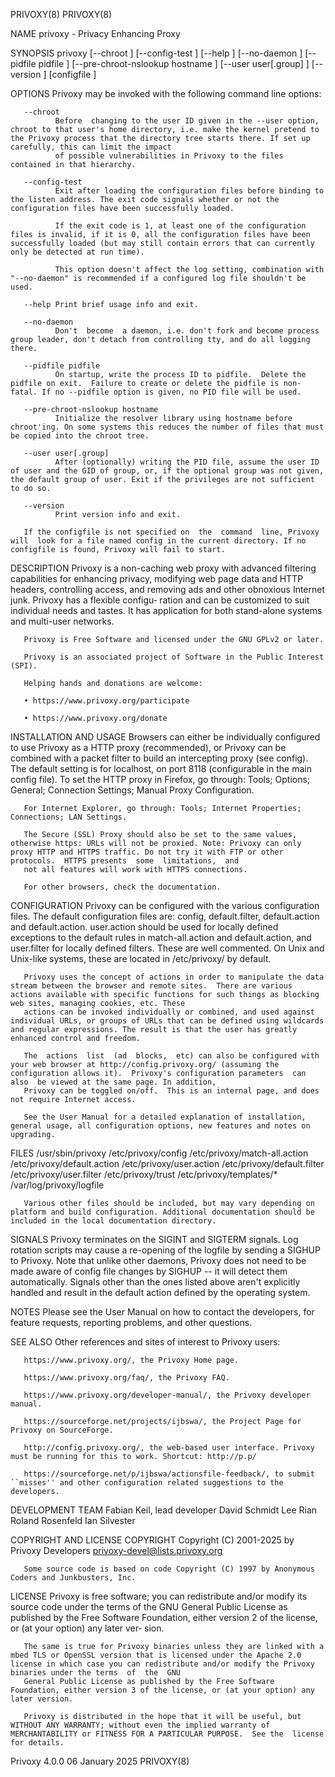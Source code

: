 PRIVOXY(8)                                                                                                                                                                                                                                    PRIVOXY(8)

NAME
       privoxy - Privacy Enhancing Proxy

SYNOPSIS
       privoxy [--chroot ] [--config-test ] [--help ] [--no-daemon ] [--pidfile pidfile ] [--pre-chroot-nslookup hostname ] [--user user[.group] ] [--version ] [configfile ]

OPTIONS
       Privoxy may be invoked with the following command line options:

       --chroot
              Before  changing to the user ID given in the --user option, chroot to that user's home directory, i.e. make the kernel pretend to the Privoxy process that the directory tree starts there. If set up carefully, this can limit the impact
              of possible vulnerabilities in Privoxy to the files contained in that hierarchy.

       --config-test
              Exit after loading the configuration files before binding to the listen address. The exit code signals whether or not the configuration files have been successfully loaded.

              If the exit code is 1, at least one of the configuration files is invalid, if it is 0, all the configuration files have been successfully loaded (but may still contain errors that can currently only be detected at run time).

              This option doesn't affect the log setting, combination with "--no-daemon" is recommended if a configured log file shouldn't be used.

       --help Print brief usage info and exit.

       --no-daemon
              Don't  become  a daemon, i.e. don't fork and become process group leader, don't detach from controlling tty, and do all logging there.

       --pidfile pidfile
              On startup, write the process ID to pidfile.  Delete the pidfile on exit.  Failure to create or delete the pidfile is non-fatal. If no --pidfile option is given, no PID file will be used.

       --pre-chroot-nslookup hostname
              Initialize the resolver library using hostname before chroot'ing. On some systems this reduces the number of files that must be copied into the chroot tree.

       --user user[.group]
              After (optionally) writing the PID file, assume the user ID of user and the GID of group, or, if the optional group was not given, the default group of user. Exit if the privileges are not sufficient to do so.

       --version
              Print version info and exit.

       If the configfile is not specified on  the  command  line, Privoxy  will  look for a file named config in the current directory. If no configfile is found, Privoxy will fail to start.

DESCRIPTION
       Privoxy is a non-caching web proxy with advanced filtering capabilities for enhancing privacy, modifying web page data and HTTP headers, controlling access, and removing ads and other obnoxious Internet junk. Privoxy has a flexible  configu‐
       ration and can be customized to suit individual needs and tastes.  It has application for both stand-alone systems and multi-user networks.

       Privoxy is Free Software and licensed under the GNU GPLv2 or later.

       Privoxy is an associated project of Software in the Public Interest (SPI).

       Helping hands and donations are welcome:

       • https://www.privoxy.org/participate

       • https://www.privoxy.org/donate

INSTALLATION AND USAGE
       Browsers  can either be individually configured to use Privoxy as a HTTP proxy (recommended), or Privoxy can be combined with a packet filter to build an intercepting proxy (see config).  The default setting is  for localhost,  on port  8118
       (configurable in the main config file).  To set the HTTP proxy in Firefox, go through: Tools; Options; General; Connection Settings; Manual Proxy Configuration.

       For Internet Explorer, go through: Tools; Internet Properties; Connections; LAN Settings.

       The Secure (SSL) Proxy should also be set to the same values, otherwise https: URLs will not be proxied. Note: Privoxy can only proxy HTTP and HTTPS traffic. Do not try it with FTP or other protocols.  HTTPS presents  some  limitations,  and
       not all features will work with HTTPS connections.

       For other browsers, check the documentation.

CONFIGURATION
       Privoxy can be configured with the various configuration files. The default configuration files are: config, default.filter, default.action and default.action. user.action should be used for locally defined exceptions to the default rules in
       match-all.action and default.action, and user.filter for locally defined filters. These are well commented.  On Unix and Unix-like systems, these are located in /etc/privoxy/ by default.

       Privoxy uses the concept of actions in order to manipulate the data stream between the browser and remote sites.  There are various actions available with specific functions for such things as blocking web sites, managing cookies, etc. These
       actions can be invoked individually or combined, and used against individual URLs, or groups of URLs that can be defined using wildcards and regular expressions. The result is that the user has greatly enhanced control and freedom.

       The  actions  list  (ad  blocks,  etc) can also be configured with your web browser at http://config.privoxy.org/ (assuming the configuration allows it).  Privoxy's configuration parameters  can also  be viewed at the same page. In addition,
       Privoxy can be toggled on/off.  This is an internal page, and does not require Internet access.

       See the User Manual for a detailed explanation of installation, general usage, all configuration options, new features and notes on upgrading.

FILES
        /usr/sbin/privoxy
        /etc/privoxy/config
        /etc/privoxy/match-all.action
        /etc/privoxy/default.action
        /etc/privoxy/user.action
        /etc/privoxy/default.filter
        /etc/privoxy/user.filter
        /etc/privoxy/trust
        /etc/privoxy/templates/*
        /var/log/privoxy/logfile

       Various other files should be included, but may vary depending on platform and build configuration. Additional documentation should be included in the local documentation directory.

SIGNALS
       Privoxy terminates on the SIGINT and SIGTERM signals. Log rotation scripts may cause a re-opening of the logfile by sending a SIGHUP to Privoxy. Note that unlike other daemons,  Privoxy does not need to be made aware of config  file  changes
       by SIGHUP -- it will detect them automatically. Signals other than the ones listed above aren't explicitly handled and result in the default action defined by the operating system.

NOTES
       Please see the User Manual on how to contact the developers, for feature requests, reporting problems, and other questions.

SEE ALSO
       Other references and sites of interest to Privoxy users:

       https://www.privoxy.org/, the Privoxy Home page.

       https://www.privoxy.org/faq/, the Privoxy FAQ.

       https://www.privoxy.org/developer-manual/, the Privoxy developer manual.

       https://sourceforge.net/projects/ijbswa/, the Project Page for Privoxy on SourceForge.

       http://config.privoxy.org/, the web-based user interface. Privoxy must be running for this to work. Shortcut: http://p.p/

       https://sourceforge.net/p/ijbswa/actionsfile-feedback/, to submit ``misses'' and other configuration related suggestions to the developers.

DEVELOPMENT TEAM
        Fabian Keil, lead developer
        David Schmidt
        Lee Rian
        Roland Rosenfeld
        Ian Silvester

COPYRIGHT AND LICENSE
   COPYRIGHT
       Copyright (C) 2001-2025 by Privoxy Developers <privoxy-devel@lists.privoxy.org>

       Some source code is based on code Copyright (C) 1997 by Anonymous Coders and Junkbusters, Inc.

   LICENSE
       Privoxy  is free software; you can redistribute and/or modify its source code under the terms of the GNU General Public License as published by the Free Software Foundation, either version 2 of the license, or (at your option) any later ver‐
       sion.

       The same is true for Privoxy binaries unless they are linked with a mbed TLS or OpenSSL version that is licensed under the Apache 2.0 license in which case you can redistribute and/or modify the Privoxy binaries under the terms  of  the  GNU
       General Public License as published by the Free Software Foundation, either version 3 of the license, or (at your option) any later version.

       Privoxy is distributed in the hope that it will be useful, but WITHOUT ANY WARRANTY; without even the implied warranty of MERCHANTABILITY or FITNESS FOR A PARTICULAR PURPOSE.  See the  license for details.

Privoxy 4.0.0                                                                                                        06 January 2025                                                                                                          PRIVOXY(8)
